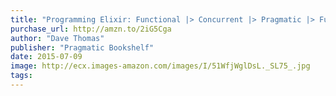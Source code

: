 ```yaml
---
title: "Programming Elixir: Functional |> Concurrent |> Pragmatic |> Fun"
purchase_url: http://amzn.to/2iG5Cga
author: "Dave Thomas"
publisher: "Pragmatic Bookshelf"
date: 2015-07-09
image: http://ecx.images-amazon.com/images/I/51WfjWglDsL._SL75_.jpg
tags:
---
```


